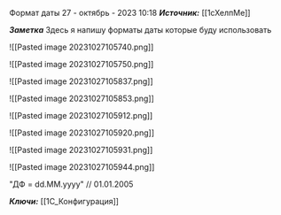 
Формат даты
 27 - октябрь - 2023  10:18 
***Источник:*** [[1сХелпМе]]

***Заметка*** 
Здесь я напишу форматы даты которые буду использовать

![[Pasted image 20231027105740.png]]

![[Pasted image 20231027105750.png]]

![[Pasted image 20231027105837.png]]

![[Pasted image 20231027105853.png]]

![[Pasted image 20231027105912.png]]

![[Pasted image 20231027105920.png]]

![[Pasted image 20231027105931.png]]

![[Pasted image 20231027105944.png]]


"ДФ = dd.MM.yyyy"  //  01.01.2005

***Ключи:*** [[1С_Конфигурация]] 